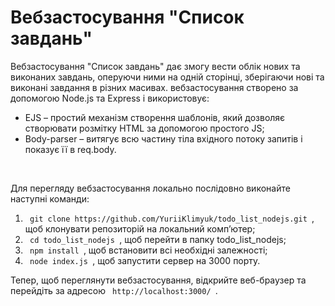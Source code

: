 <h1> Вебзастосування "Список завдань" </h1>
<p> Вебзастосування "Список завдань" дає змогу вести облік нових та виконаних завдань, оперуючи ними на одній сторінці, зберігаючи нові та виконані завдання в різних масивах. вебзастосування створено за допомогою Node.js та Express і використовує: </p>
<ul>
  <li> EJS – простий механізм створення шаблонів, який дозволяє створювати розмітку HTML за допомогою простого JS; </li>
  <li> Body-parser – витягує всю частину тіла вхідного потоку запитів і показує її в req.body. </li>
</ul>
<br>
<p> Для перегляду вебзастосування локально послідовно виконайте наступні команди:</p>
<ol>
  <li> <code> git clone https://github.com/YuriiKlimyuk/todo_list_nodejs.git </code>, щоб клонувати репозиторій на локальний комп’ютер; </li>
  <li> <code> cd todo_list_nodejs </code>, щоб перейти в папку todo_list_nodejs; </li>
  <li> <code> npm install </code>, щоб встановити всі необхідні залежності; </li>
  <li> <code> node index.js </code>, щоб запустити сервер на 3000 порту. </li>
</ol>
<p> Тепер, щоб переглянути вебзастосування, відкрийте веб-браузер та перейдіть за адресою  <code> http://localhost:3000/ </code>.</p>
